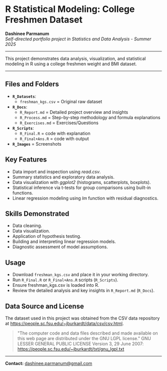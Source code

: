 # R Statistical Modeling: College Freshmen Dataset

**Dashinee Parmanum**  
*Self-directed portfolio project in Statistics and Data Analysis - Summer 2025*

---

This project demonstrates data analysis, visualization, and statistical modeling in R using a college freshmen weight and BMI dataset.

---

## Files and Folders
- **`R_Datasets`**:
  - `freshman_kgs.csv` = Original raw dataset
- **`R_Docs`**:
  - `R_Report.md` = Detailed project overview and insights
  - `R_Process.md` = Step-by-step methodology and formula explanations
  - `R_Exercises.md` = Exercises/Questions
- **`R_Scripts`**:
  - `R_Final.R` = code with explanation
  - `R_Final+Ans.R` = code with output
- **`R_Images`** = Screenshots
    
## Key Features
- Data import and inspection using *read.csv*.
- Summary statistics and exploratory data analysis.
- Data visualization with *ggplot2* (histograms, scatterplots, boxplots).
- Statistical inference via t-tests for group comparisons using built-in functions.
- Linear regression modeling using *lm* function with residual diagnostics.

## Skills Demonstrated
- Data cleaning.
- Data visualization.
- Application of hypothesis testing.
- Building and interpreting linear regression models.
- Diagnostic assessment of model assumptions.

## Usage
- Download `freshman_kgs.csv` and place it in your working directory.
- Run `R_Final.R` or `R_Final+Ans.R` scripts (`R_Scripts`).
- Ensure freshman_kgs.csv is loaded into R.
- Review the detailed analysis and key insights in `R_Report.md` (`R_Docs`).

## Data Source and License
The dataset used in this project was obtained from the CSV data repository at https://people.sc.fsu.edu/~jburkardt/data/csv/csv.html.
> "The computer code and data files described and made available on this web page are distributed under the GNU LGPL license."
GNU LESSER GENERAL PUBLIC LICENSE Version 3, 29 June 2007: https://people.sc.fsu.edu/~jburkardt/txt/gnu_lgpl.txt

---
**Contact:** dashinee.parmanum@gmail.com
